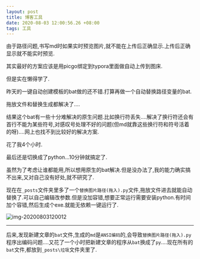 ```yaml
---
layout: post
title: 博客工具
date: 2020-08-03 12:00:56.26 +08:00
tags: 工具
---
```


由于路径问题,书写md时如果实时预览图片,就不能在上传后正确显示.上传后正确显示就不能实时预览. 

其实最好的方案应该是用picgo绑定到typora里面做自动上传到图床.

但是实在懒得学了.

昨天的一键自动创建模板的bat做的还不错.打算再做一个自动替换路径变量的bat.

拖放文件和替换生成都解决了....

结果这个bat有一些十分难解决的原生问题.比如换行符丢失....解决了换行符还会有首行不能为某些符号,对感叹号处理不好的问题(但md就靠这些换行符和符号活着的呀)....网上也找不到比较好的解决方案.

花了我4个小时.

最后还是切换成了python...10分钟就搞定了.

虽然为了考虑让谁都能用,所以想用原生的bat解决.但是没办法了,我的能力确实搞不出来,又对自己没有好处,就不研究了.

现在在`_posts`文件夹里多了一个`替换图片路径(拖入).py`文件,拖放文件进去就能自动替换了.可以自己编辑改参数.但是没加容错,想要正常运行需要安装python.有时间加个容错,然后生成个exe.就能无依赖一键运行了.

![img-20200803120012]({{site.pimg}}img-20200803120012.png)

---

后来,发现新建文章的`bat`文件,生成的`md`是`ANSI编码`的,会导致`替换图片路径(拖入).py`程序出编码问题....又花了一个小时把新建文章的程序从`bat`换成了`py`....现在所有的`bat`文件,都放到`_posts\垃圾`文件夹里了.